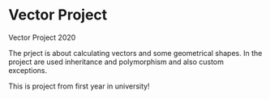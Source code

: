 # Vector Project
Vector Project 2020

The prject is about calculating vectors and some geometrical shapes.
In the project are used inheritance and polymorphism and also custom exceptions.

This is project from first year in university!
